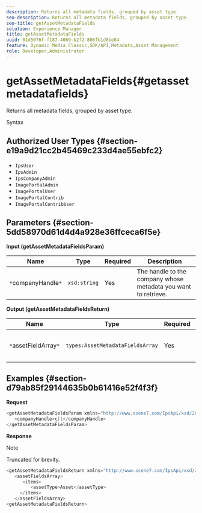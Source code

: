 ```yaml
---
description: Returns all metadata fields, grouped by asset type.
seo-description: Returns all metadata fields, grouped by asset type.
seo-title: getAssetMetadataFields
solution: Experience Manager
title: getAssetMetadataFields
uuid: 01d5076f-f187-4069-b2f2-806fb1d8be84
feature: Dynamic Media Classic,SDK/API,Metadata,Asset Management
role: Developer,Administrator
---
```


# getAssetMetadataFields{#getassetmetadatafields}

Returns all metadata fields, grouped by asset type.

 Syntax 

## Authorized User Types {#section-e19a9d21cc2b45469c233d4ae55ebfc2}

* `IpsUser` 
* `IpsAdmin` 
* `IpsCompanyAdmin` 
* `ImagePortalAdmin` 
* `ImagePortalUser` 
* `ImagePortalContrib` 
* `ImagePortalContribUser`

## Parameters {#section-5dd58970d61d4d4a928e36ffceca6f5e}

**Input (getAssetMetadataFieldsParam)** 

|  Name  | Type  | Required  | Description  |
|---|---|---|---|
|  `*`companyHandle`*`  | `xsd:string`  | Yes  | The handle to the company whose metadata you want to retrieve.  |

**Output (getAssetMetadataFieldsReturn)** 

|  Name  | Type  | Required  | Description  |
|---|---|---|---|
|  `*`assetFieldArray`*`  | `types:AssetMetadataFieldsArray`  | Yes  | Array of metadata fields, by asset type.  |

## Examples {#section-d79ab85f29144635b0b61416e52f4f3f}

**Request** 

```java
<getAssetMetadataFieldsParam xmlns="http://www.scene7.com/IpsApi/xsd/2009-07-31">
   <companyHandle>c|1</companyHandle>
</getAssetMetadataFieldsParam>
```

**Response** 

>[!NOTE]
>
>Truncated for brevity.

```java
<getAssetMetadataFieldsReturn xmlns="http://www.scene7.com/IpsApi/xsd/2009-07-31">
   <assetFieldsArray>
      <items>
         <assetType>Asset</assetType>
     </items>
   </assetFieldsArray>
<getAssetMetadataFieldsReturn>
```

